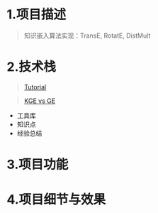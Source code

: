 # 1.项目描述
> 知识嵌入算法实现：TransE, RotatE, DistMult

# 2.技术栈
> [Tutorial](Tutorial.md)

> [KGE vs GE](Technical_Prerequisite.md)
- 工具库
- 知识点
- 经验总结

# 3.项目功能

# 4.项目细节与效果